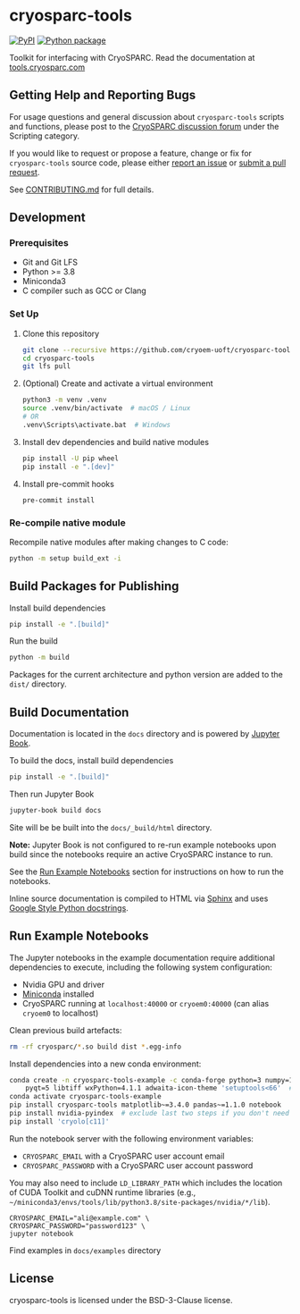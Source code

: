# cryosparc-tools

[![PyPI](https://badgen.net/pypi/v/cryosparc-tools)](https://pypi.org/project/cryosparc-tools/)
[![Python package](https://github.com/cryoem-uoft/cryosparc-tools/actions/workflows/python-package.yml/badge.svg?branch=main)](https://github.com/cryoem-uoft/cryosparc-tools/actions/workflows/python-package.yml)

Toolkit for interfacing with CryoSPARC. Read the documentation at
[tools.cryosparc.com](https://tools.cryosparc.com)

## Getting Help and Reporting Bugs

For usage questions and general discussion about `cryosparc-tools` scripts and functions, please post to the [CryoSPARC discussion forum](https://discuss.cryosparc.com/c/scripting) under the Scripting category.

If you would like to request or propose a feature, change or fix for `cryosparc-tools` source code, please either [report an issue](https://github.com/cryoem-uoft/cryosparc-tools/issues/new) or [submit a pull request](https://github.com/cryoem-uoft/cryosparc-tools/compare).

See [CONTRIBUTING.md](CONTRIBUTING.md) for full details.

## Development

### Prerequisites

- Git and Git LFS
- Python >= 3.8
- Miniconda3
- C compiler such as GCC or Clang

### Set Up

1. Clone this repository
   ```sh
   git clone --recursive https://github.com/cryoem-uoft/cryosparc-tools.git
   cd cryosparc-tools
   git lfs pull
   ```
2. (Optional) Create and activate a virtual environment
   ```sh
   python3 -m venv .venv
   source .venv/bin/activate  # macOS / Linux
   # OR
   .venv\Scripts\activate.bat  # Windows
   ```
3. Install dev dependencies and build native modules
   ```sh
   pip install -U pip wheel
   pip install -e ".[dev]"
   ```
4. Install pre-commit hooks
   ```
   pre-commit install
   ```

### Re-compile native module

Recompile native modules after making changes to C code:

```sh
python -m setup build_ext -i
```

## Build Packages for Publishing

Install build dependencies

```sh
pip install -e ".[build]"
```

Run the build

```sh
python -m build
```

Packages for the current architecture and python version are added to the
`dist/` directory.

## Build Documentation

Documentation is located in the `docs` directory and is powered by [Jupyter Book](https://jupyterbook.org/en/stable/intro.html).

To build the docs, install build dependencies

```sh
pip install -e ".[build]"
```

Then run Jupyter Book

```sh
jupyter-book build docs
```

Site will be be built into the `docs/_build/html` directory.

**Note:** Jupyter Book is not configured to re-run example notebooks upon build
since the notebooks require an active CryoSPARC instance to run.

See the [Run Example Notebooks](#run-example-notebooks) section for instructions
on how to run the notebooks.

Inline source documentation is compiled to HTML via [Sphinx](https://www.sphinx-doc.org/en/master/index.html) and uses [Google Style Python docstrings](https://www.sphinx-doc.org/en/master/usage/extensions/example_google.html#example-google).

## Run Example Notebooks

The Jupyter notebooks in the example documentation require additional
dependencies to execute, including the following system configuration:

- Nvidia GPU and driver
- [Miniconda](https://docs.conda.io/en/latest/miniconda.html) installed
- CryoSPARC running at `localhost:40000` or `cryoem0:40000` (can alias `cryoem0` to localhost)

Clean previous build artefacts:

```sh
rm -rf cryosparc/*.so build dist *.egg-info
```

Install dependencies into a new conda environment:

```sh
conda create -n cryosparc-tools-example -c conda-forge python=3 numpy=1.18.5 \
    pyqt=5 libtiff wxPython=4.1.1 adwaita-icon-theme 'setuptools<66'  # exclude these dependencies if you don't need cryolo
conda activate cryosparc-tools-example
pip install cryosparc-tools matplotlib~=3.4.0 pandas~=1.1.0 notebook
pip install nvidia-pyindex  # exclude last two steps if you don't need cryolo
pip install 'cryolo[c11]'
```

Run the notebook server with the following environment variables:

- `CRYOSPARC_EMAIL` with a CryoSPARC user account email
- `CRYOSPARC_PASSWORD` with a CryoSPARC user account password

You may also need to include `LD_LIBRARY_PATH` which includes the location of
CUDA Toolkit and cuDNN runtime libraries (e.g., `~/miniconda3/envs/tools/lib/python3.8/site-packages/nvidia/*/lib`).

```
CRYOSPARC_EMAIL="ali@example.com" \
CRYOSPARC_PASSWORD="password123" \
jupyter notebook
```

Find examples in `docs/examples` directory

## License

cryosparc-tools is licensed under the BSD-3-Clause license.
